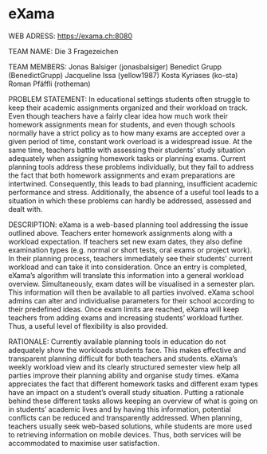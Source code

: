 # eXama

WEB ADRESS: https://exama.ch:8080

TEAM NAME:
Die 3 Fragezeichen

TEAM MEMBERS:
Jonas Balsiger (jonasbalsiger)
Benedict Grupp (BenedictGrupp)
Jacqueline Issa (yellow1987)
Kosta Kyriases (ko-sta)
Roman Pfäffli (rotheman)

PROBLEM STATEMENT:
In educational settings students often struggle to keep their academic assignments organized and their workload on track. Even though teachers have a fairly clear idea how much work their homework assignments mean for students, and even though schools normally have a strict policy as to how many exams are accepted over a given period of time, constant work overload is a widespread issue. At the same time, teachers battle with assessing their students’ study situation adequately when assigning homework tasks or planning exams. Current planning tools address these problems individually, but they fail to address the fact that both homework assignments and exam preparations are intertwined. Consequently, this leads to bad planning, insufficient academic performance and stress. Additionally, the absence of a useful tool leads to a situation in which these problems can hardly be addressed, assessed and dealt with. 

DESCRIPTION:
eXama is a web-based planning tool addressing the issue outlined above. Teachers enter homework assignments along with a workload expectation. If teachers set new exam dates, they also define examination types (e.g. normal or short tests, oral exams or project work). In their planning process, teachers immediately see their students' current workload and can take it into consideration. 
Once an entry is completed, eXama’s algorithm will translate this information into a general workload overview. Simultaneously, exam dates will be visualised in a semester plan. This information will then be available to all parties involved. eXama school admins can alter and individualise parameters for their school according to their predefined ideas. Once exam limits are reached, eXama will keep teachers from adding exams and increasing students’ workload further. Thus, a useful level of flexibility is also provided. 

RATIONALE:
Currently available planning tools in education do not adequately show the workloads students face. This makes effective and transparent planning difficult for both teachers and students. eXama’s weekly workload view and its clearly structured semester view help all parties improve their planning ability and organise study times. eXama appreciates the fact that different homework tasks and different exam types have an impact on a student’s overall study situation. Putting a rationale behind these different tasks allows keeping an overview of what is going on in students’ academic lives and by having this information, potential conflicts can be reduced and transparently addressed. When planning, teachers usually seek web-based solutions, while students are more used to retrieving information on mobile devices. Thus, both services will be accommodated to maximise user satisfaction. 

